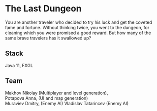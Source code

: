 # The Last Dungeon
You are another traveler who decided to try his luck and get the coveted fame and fortune.
Without thinking twice, you went to the dungeon, for cleaning which you were promised a good reward.
But how many of the same brave travelers has it swallowed up?
## Stack
Java 11, FXGL
## Team
Makhov Nikolay (Multiplayer and level generation),   
Potapova Anna, (UI and map generation)    
Muraviev Dmitry, (Enemy AI)
Vladislav Tatarincev (Enemy AI)
